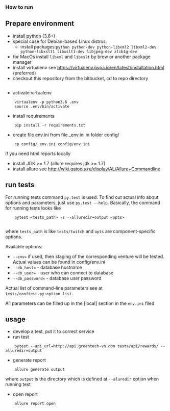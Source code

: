 ### How to run ###

## Prepare environment ##

* install python (3.6+)
* special case for Debian-based Linux distros:
    * install packages:`python python-dev python-libxml2 libxml2-dev python-libxslt1 libxslt1-dev libjpeg-dev zlib1g-dev`
* for MacOs install `libxml` and `libxslt` by brew or another package manager
* install virtualenv see https://virtualenv.pypa.io/en/latest/installation.html (preferred)
* checkout this repository from the bitbucket, cd to repo directory
```
```    
* activate virtualenv 
```
    virtualenv -p python3.6 .env
    source .env/bin/activate
```
* install requirements
```
    pip install -r requirements.txt
```
* create file env.ini from file _env.ini in folder config/
```
    cp config/_env.ini config/env.ini
```

if you need html reports locally

* install JDK >= 1.7 (allure requires jdk >= 1.7)
* install allure see http://wiki.qatools.ru/display/AL/Allure+Commandline


## run tests ##

For running tests command `py.test` is used. To find out actual info about options and parameters, 
just use `py.test --help`. Basically, the command for running tests looks like 
```
    pytest <tests_path> -s --alluredir=output <opts> 
 
```
where `tests_path` is like `tests/twitch` and `opts` are component-specific options.

Available options:

* `--env=` if used, then staging of the corresponding venture will be tested. Actual values can be found in config/env.ini
* `--db_host=` - database hostname
* `--db_user=` - user who can connect to database
* `--db_password=` - database user password

Actual list of command-line parameters see at `tests/conftest.py:option_list`.

All parameters can be filled  up in the [local] section in the `env.ini` filed

## usage ##

* develop a test, put it to correct service
* run test
```
    pytest --api_url=http://api.greentech-vn.com tests/api/rewards/ --alluredir=output
```
* generate report
```
    allure generate output
```
where `output` is the directory which is defined at `--aluredir` option when running test
* open report
```
    allure report open
```

